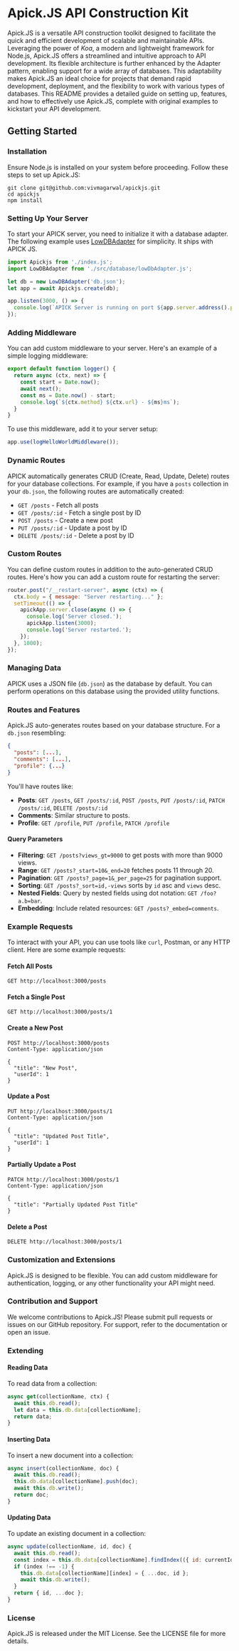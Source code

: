 # Apick.JS API Construction Kit

Apick.JS is a versatile API construction toolkit designed to facilitate the quick and efficient development of scalable and maintainable APIs. Leveraging the power of *Koa*, a modern and lightweight framework for Node.js, Apick.JS offers a streamlined and intuitive approach to API development. Its flexible architecture is further enhanced by the Adapter pattern, enabling support for a wide array of databases. This adaptability makes Apick.JS an ideal choice for projects that demand rapid development, deployment, and the flexibility to work with various types of databases. This README provides a detailed guide on setting up, features, and how to effectively use Apick.JS, complete with original examples to kickstart your API development.

## Getting Started

### Installation
Ensure Node.js is installed on your system before proceeding. Follow these steps to set up Apick.JS:
```
git clone git@github.com:vivmagarwal/apickjs.git
cd apickjs
npm install
```

### Setting Up Your Server

To start your APICK server, you need to initialize it with a database adapter. The following example uses [LowDBAdapter](https://github.com/vivmagarwal/apickjs/blob/main/src/database/lowDbAdapter.js) for simplicity. It ships with APICK JS.

```javascript:server.js
import Apickjs from './index.js';
import LowDBAdapter from './src/database/lowDbAdapter.js';

let db = new LowDBAdapter('db.json');
let app = await Apickjs.create(db);

app.listen(3000, () => {
  console.log(`APICK Server is running on port ${app.server.address().port}`); 
});
```

### Adding Middleware

You can add custom middleware to your server. Here's an example of a simple logging middleware:

```javascript:src/middlewares/logger.js
export default function logger() {
  return async (ctx, next) => {
    const start = Date.now();
    await next();
    const ms = Date.now() - start;
    console.log(`${ctx.method} ${ctx.url} - ${ms}ms`);
  }
}
```

To use this middleware, add it to your server setup:

```javascript:server.js
app.use(logHelloWorldMiddleware());
```

### Dynamic Routes

APICK automatically generates CRUD (Create, Read, Update, Delete) routes for your database collections. For example, if you have a `posts` collection in your `db.json`, the following routes are automatically created:

- `GET /posts` - Fetch all posts
- `GET /posts/:id` - Fetch a single post by ID
- `POST /posts` - Create a new post
- `PUT /posts/:id` - Update a post by ID
- `DELETE /posts/:id` - Delete a post by ID

### Custom Routes

You can define custom routes in addition to the auto-generated CRUD routes. Here's how you can add a custom route for restarting the server:

```javascript:src/middlewares/dynamicRoutes.js
router.post("/__restart-server", async (ctx) => {
  ctx.body = { message: "Server restarting..." };
  setTimeout(() => {
    apickApp.server.close(async () => {
      console.log('Server closed.');
      apickApp.listen(3000);
      console.log('Server restarted.');
    });
  }, 1000);
});
```

### Managing Data

APICK uses a JSON file (`db.json`) as the database by default. You can perform operations on this database using the provided utility functions.

### Routes and Features

Apick.JS auto-generates routes based on your database structure. For a `db.json` resembling:

```json
{
  "posts": [...],
  "comments": [...],
  "profile": {...}
}
```

You'll have routes like:

- **Posts**: `GET /posts`, `GET /posts/:id`, `POST /posts`, `PUT /posts/:id`, `PATCH /posts/:id`, `DELETE /posts/:id`
- **Comments**: Similar structure to posts.
- **Profile**: `GET /profile`, `PUT /profile`, `PATCH /profile`

#### Query Parameters

- **Filtering**: `GET /posts?views_gt=9000` to get posts with more than 9000 views.
- **Range**: `GET /posts?_start=10&_end=20` fetches posts 11 through 20.
- **Pagination**: `GET /posts?_page=1&_per_page=25` for pagination support.
- **Sorting**: `GET /posts?_sort=id,-views` sorts by `id` asc and `views` desc.
- **Nested Fields**: Query by nested fields using dot notation: `GET /foo?a.b=bar`.
- **Embedding**: Include related resources: `GET /posts?_embed=comments`.

### Example Requests

To interact with your API, you can use tools like `curl`, Postman, or any HTTP client. Here are some example requests:

#### Fetch All Posts

```http
GET http://localhost:3000/posts
```

#### Fetch a Single Post

```http
GET http://localhost:3000/posts/1
```

#### Create a New Post

```http
POST http://localhost:3000/posts
Content-Type: application/json

{
  "title": "New Post",
  "userId": 1
}
```

#### Update a Post

```http
PUT http://localhost:3000/posts/1
Content-Type: application/json

{
  "title": "Updated Post Title",
  "userId": 1
}
```

#### Partially Update a Post

```http
PATCH http://localhost:3000/posts/1
Content-Type: application/json

{
  "title": "Partially Updated Post Title"
}
```

#### Delete a Post

```http
DELETE http://localhost:3000/posts/1
```

### Customization and Extensions

Apick.JS is designed to be flexible. You can add custom middleware for authentication, logging, or any other functionality your API might need.

### Contribution and Support

We welcome contributions to Apick.JS! Please submit pull requests or issues on our GitHub repository. For support, refer to the documentation or open an issue.

### Extending
#### Reading Data

To read data from a collection:

```javascript:src/database/lowDbAdapter.js
async get(collectionName, ctx) {
  await this.db.read();
  let data = this.db.data[collectionName];
  return data;
}
```

#### Inserting Data

To insert a new document into a collection:

```javascript:src/database/lowDbAdapter.js
async insert(collectionName, doc) {
  await this.db.read();
  this.db.data[collectionName].push(doc);
  await this.db.write();
  return doc;
}
```

#### Updating Data

To update an existing document in a collection:

```javascript:src/database/lowDbAdapter.js
async update(collectionName, id, doc) {
  await this.db.read();
  const index = this.db.data[collectionName].findIndex(({ id: currentId }) => currentId == id);
  if (index !== -1) {
    this.db.data[collectionName][index] = { ...doc, id };
    await this.db.write();
  }
  return { id, ...doc };
}
```

### License

Apick.JS is released under the MIT License. See the LICENSE file for more details.

